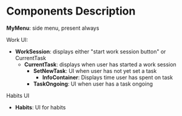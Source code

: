 # Components Description

**MyMenu**: side menu, present always

Work UI:
* **WorkSession**: displays either "start work session button" or CurrentTask
	* **CurrentTask**: displays when user has started a work session
		* **SetNewTask**: UI when user has not yet set a task
			* **InfoContainer**: Displays time user has spent on task
		* **TaskOngoing**: UI when user has a task ongoing

Habits UI
* **Habits**: UI for habits

